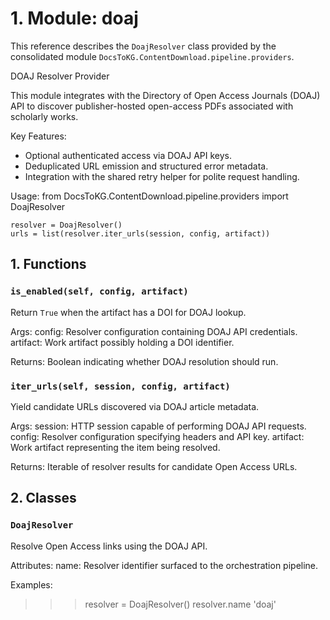 # 1. Module: doaj

This reference describes the ``DoajResolver`` class provided by the consolidated module ``DocsToKG.ContentDownload.pipeline.providers``.

DOAJ Resolver Provider

This module integrates with the Directory of Open Access Journals (DOAJ) API
to discover publisher-hosted open-access PDFs associated with scholarly works.

Key Features:
- Optional authenticated access via DOAJ API keys.
- Deduplicated URL emission and structured error metadata.
- Integration with the shared retry helper for polite request handling.

Usage:
    from DocsToKG.ContentDownload.pipeline.providers import DoajResolver

    resolver = DoajResolver()
    urls = list(resolver.iter_urls(session, config, artifact))

## 1. Functions

### `is_enabled(self, config, artifact)`

Return ``True`` when the artifact has a DOI for DOAJ lookup.

Args:
config: Resolver configuration containing DOAJ API credentials.
artifact: Work artifact possibly holding a DOI identifier.

Returns:
Boolean indicating whether DOAJ resolution should run.

### `iter_urls(self, session, config, artifact)`

Yield candidate URLs discovered via DOAJ article metadata.

Args:
session: HTTP session capable of performing DOAJ API requests.
config: Resolver configuration specifying headers and API key.
artifact: Work artifact representing the item being resolved.

Returns:
Iterable of resolver results for candidate Open Access URLs.

## 2. Classes

### `DoajResolver`

Resolve Open Access links using the DOAJ API.

Attributes:
name: Resolver identifier surfaced to the orchestration pipeline.

Examples:
>>> resolver = DoajResolver()
>>> resolver.name
'doaj'
